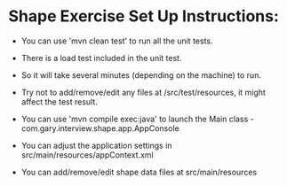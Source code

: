 # Shape Exercise Set Up Instructions:


*  You can use 'mvn clean test' to run all the unit tests.
*    There is a load test included in the unit test.
*    So it will take several minutes (depending on the machine) to run.
*    Try not to add/remove/edit any files at /src/test/resources, it might affect the test result.


*  You can use 'mvn compile exec:java' to launch the Main class - com.gary.interview.shape.app.AppConsole
*    You can adjust the application settings in src/main/resources/appContext.xml
*    You can add/remove/edit shape data files at src/main/resources
